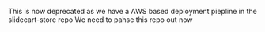 This is now deprecated as we have a AWS based deployment piepline in the slidecart-store repo
We need to pahse this repo out now
